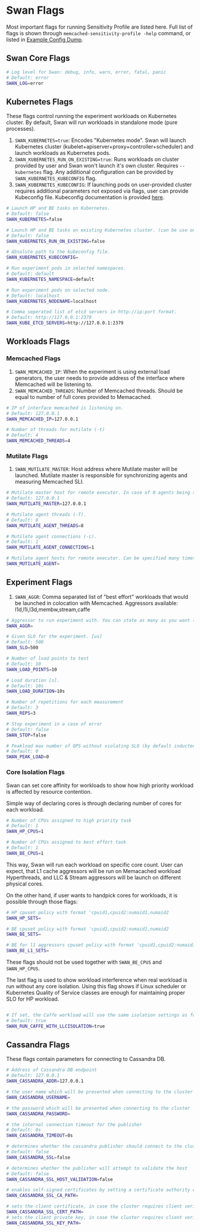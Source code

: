 # Swan Flags

Most important flags for running Sensitivity Profile are listed here. Full list of flags is shown through `memcached-sensitivity-profile -help` command, or listed in [Example Config Dump](config_dump_example.md).   

## Swan Core Flags

```bash
# Log level for Swan: debug, info, warn, error, fatal, panic
# Default: error
SWAN_LOG=error
```

## Kubernetes Flags

These flags control running the experiment workloads on Kubernetes cluster. By default, Swan will run workloads in standalone mode (pure processes).

1. `SWAN_KUBERNETES=true`: Encodes "Kubernetes mode". Swan will launch Kubernetes cluster (kubelet+apiserver+proxy+controller+scheduler) and launch workloads as Kubernetes pods.
1. `SWAN_KUBERNETES_RUN_ON_EXISTING=true`: Runs workloads on cluster provided by user and Swan won't launch it's own cluster. Requires `--kubernetes` flag. Any additional configuration can be provided by `SWAN_KUBERNETES_KUBECONFIG` flag.
1. `SWAN_KUBERNETES_KUBECONFIG`: If launching pods on user-provided cluster requires additional parameters not exposed via flags, user can provide Kubeconfig file. Kubeconfig documentation is provided [here](https://kubernetes.io/docs/concepts/cluster-administration/authenticate-across-clusters-kubeconfig/).


```bash
# Launch HP and BE tasks on Kubernetes.
# Default: false
SWAN_KUBERNETES=false

# Launch HP and BE tasks on existing Kubernetes cluster. (can be use only with --kubernetes flag).
# Default: false
SWAN_KUBERNETES_RUN_ON_EXISTING=false

# Absolute path to the kubeconfig file.
SWAN_KUBERNETES_KUBECONFIG=

# Run experiment pods in selected namespaces.
# Default: default
SWAN_KUBERNETES_NAMESPACE=default

# Run experiment pods on selected node.
# Default: localhost
SWAN_KUBERNETES_NODENAME=localhost

# Comma seperated list of etcd servers in http://ip:port format.
# Default: http://127.0.0.1:2379
SWAN_KUBE_ETCD_SERVERS=http://127.0.0.1:2379
```

## Workloads Flags

### Memcached Flags

1. `SWAN_MEMCACHED_IP`: When the experiment is using external load generators, the user needs to provide address of the interface where Memcached will be listening to.
1. `SWAN_MEMCACHED_THREADS`: Number of Memcached threads. Should be equal to number of full cores provided to Memacached.

```bash
# IP of interface memcached is listening on.
# Default: 127.0.0.1
SWAN_MEMCACHED_IP=127.0.0.1

# Number of threads for mutilate (-t)
# Default: 4
SWAN_MEMCACHED_THREADS=4
```

### Mutilate Flags

1. `SWAN_MUTILATE_MASTER`: Host address where Mutilate master will be launched. Mutilate master is responsible for synchronizing agents and measuring Memcached SLI.

```bash
# Mutilate master host for remote executor. In case of 0 agents being specified it runs in agentless mode.Use `local` to run with local executor.
# Default: 127.0.0.1
SWAN_MUTILATE_MASTER=127.0.0.1

# Mutilate agent threads (-T).
# Default: 8
SWAN_MUTILATE_AGENT_THREADS=8

# Mutilate agent connections (-c).
# Default: 1
SWAN_MUTILATE_AGENT_CONNECTIONS=1

# Mutilate agent hosts for remote executor. Can be specified many times for multiple agents setup.
SWAN_MUTILATE_AGENT=
```

## Experiment Flags

1. `SWAN_AGGR`: Comma separated list of "best effort" workloads that would be launched in colocation with Memcached.
Aggressors available: l1d,l1i,l3d,membw,stream,caffe

```bash
# Aggressor to run experiment with. You can state as many as you want (--aggr=l1d --aggr=membw)
SWAN_AGGR=

# Given SLO for the experiment. [us]
# Default: 500
SWAN_SLO=500

# Number of load points to test
# Default: 10
SWAN_LOAD_POINTS=10

# Load duration [s].
# Default: 10s
SWAN_LOAD_DURATION=10s

# Number of repetitions for each measurement
# Default: 3
SWAN_REPS=3

# Stop experiment in a case of error
# Default: false
SWAN_STOP=false

# Peakload max number of QPS without violating SLO (by default inducted from tuning phase).
# Default: 0
SWAN_PEAK_LOAD=0

```

### Core Isolation Flags

Swan can set core affinity for workloads to show how high priority workload is affected by resource contention.
 
Simple way of declaring cores is through declaring number of cores for each workload.

```bash
# Number of CPUs assigned to high priority task
# Default: 1
SWAN_HP_CPUS=1

# Number of CPUs assigned to best effort task
# Default: 1
SWAN_BE_CPUS=1
```
This way, Swan will run each workload on specific core count. User can expect, that L1 cache aggressors will be run on Memacached workload Hyperthreads, and LLC & Stream aggressors will be launch on different physical cores.


On the other hand, if user wants to handpick cores for workloads, it is possible through those flags:

```bash
# HP cpuset policy with format 'cpuid1,cpuid2:numaid1,numaid2
SWAN_HP_SETS=

# BE cpuset policy with format 'cpuid1,cpuid2:numaid1,numaid2
SWAN_BE_SETS=

# BE for l1 aggressors cpuset policy with format 'cpuid1,cpuid2:numaid1,numaid2
SWAN_BE_L1_SETS=
```
These flags should not be used together with `SWAN_BE_CPUS` and `SWAN_HP_CPUS`.

The last flag is used to show workload interference when real workload is run without any core isolation. Using this flag shows if Linux scheduler or Kubernetes Quality of Service classes are enough for maintaining proper SLO for HP workload.

```bash

# If set, the Caffe workload will use the same isolation settings as for LLC aggressors, otherwise Swan won't apply any performance isolation
# Default: true
SWAN_RUN_CAFFE_WITH_LLCISOLATION=true
```

## Cassandra Flags

These flags contain parameters for connecting to Cassandra DB.

```bash
# Address of Cassandra DB endpoint
# Default: 127.0.0.1
SWAN_CASSANDRA_ADDR=127.0.0.1

# the user name which will be presented when connecting to the cluster
SWAN_CASSANDRA_USERNAME=

# the password which will be presented when connecting to the cluster
SWAN_CASSANDRA_PASSWORD=

# the internal connection timeout for the publisher
# Default: 0s
SWAN_CASSANDRA_TIMEOUT=0s

# determines whether the cassandra publisher should connect to the cluster over an SSL encrypted connection
# Default: false
SWAN_CASSANDRA_SSL=false

# determines whether the publisher will attempt to validate the host
# Default: false
SWAN_CASSANDRA_SSL_HOST_VALIDATION=false

# enables self-signed certificates by setting a certificate authority directly.
SWAN_CASSANDRA_SSL_CA_PATH=

# sets the client certificate, in case the cluster requires client verification
SWAN_CASSANDRA_SSL_CERT_PATH=
# sets the client private key, in case the cluster requires client verification
SWAN_CASSANDRA_SSL_KEY_PATH=
```
